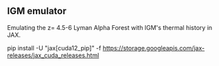 ## IGM emulator

Emulating the z= 4.5-6 Lyman Alpha Forest with IGM's thermal history in JAX.

pip install -U "jax[cuda12_pip]" -f https://storage.googleapis.com/jax-releases/jax_cuda_releases.html
